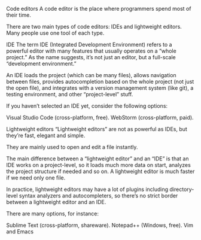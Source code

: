 Code editors
A code editor is the place where programmers spend most of their time.

There are two main types of code editors: IDEs and lightweight editors. Many people use one tool of each type.

IDE
The term IDE (Integrated Development Environment) refers to a powerful editor with many features that usually operates on a “whole project.” As the name suggests, it’s not just an editor, but a full-scale “development environment.”

An IDE loads the project (which can be many files), allows navigation between files, provides autocompletion based on the whole project (not just the open file), and integrates with a version management system (like git), a testing environment, and other “project-level” stuff.

If you haven’t selected an IDE yet, consider the following options:

Visual Studio Code (cross-platform, free).
WebStorm (cross-platform, paid).



Lightweight editors
“Lightweight editors” are not as powerful as IDEs, but they’re fast, elegant and simple.

They are mainly used to open and edit a file instantly.

The main difference between a “lightweight editor” and an “IDE” is that an IDE works on a project-level, so it loads much more data on start, analyzes the project structure if needed and so on. A lightweight editor is much faster if we need only one file.

In practice, lightweight editors may have a lot of plugins including directory-level syntax analyzers and autocompleters, so there’s no strict border between a lightweight editor and an IDE.

There are many options, for instance:

Sublime Text (cross-platform, shareware).
Notepad++ (Windows, free).
Vim and Emacs
